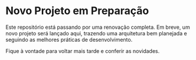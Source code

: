 # Novo Projeto em Preparação

Este repositório está passando por uma renovação completa. Em breve, um novo projeto será lançado aqui, trazendo uma arquitetura bem planejada e seguindo as melhores práticas de desenvolvimento.

Fique à vontade para voltar mais tarde e conferir as novidades.
